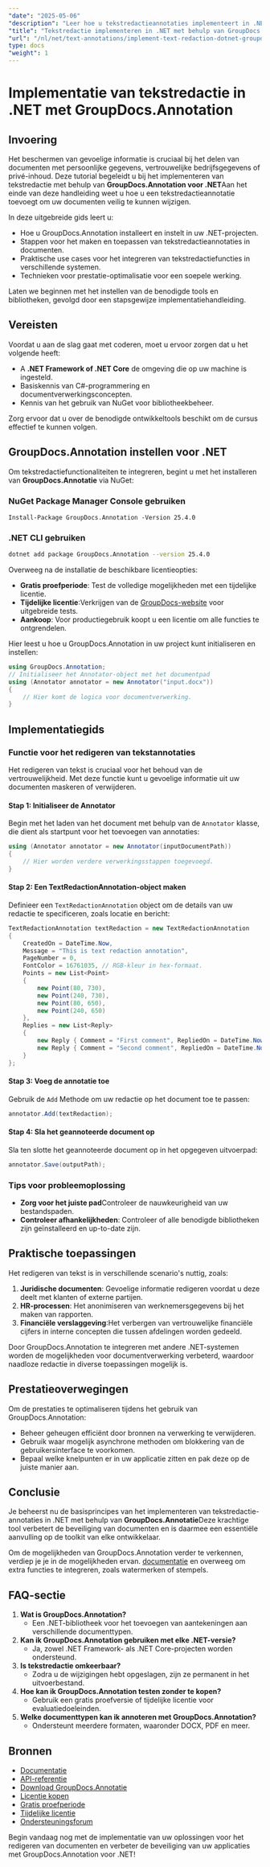 ```yaml
---
"date": "2025-05-06"
"description": "Leer hoe u tekstredactieannotaties implementeert in .NET-applicaties met GroupDocs.Annotation. Beveilig gevoelige informatie eenvoudig."
"title": "Tekstredactie implementeren in .NET met behulp van GroupDocs.Annotation&#58; een complete handleiding"
"url": "/nl/net/text-annotations/implement-text-redaction-dotnet-groupdocs-annotation/"
type: docs
"weight": 1
---
```


# Implementatie van tekstredactie in .NET met GroupDocs.Annotation

## Invoering

Het beschermen van gevoelige informatie is cruciaal bij het delen van documenten met persoonlijke gegevens, vertrouwelijke bedrijfsgegevens of privé-inhoud. Deze tutorial begeleidt u bij het implementeren van tekstredactie met behulp van **GroupDocs.Annotation voor .NET**Aan het einde van deze handleiding weet u hoe u een tekstredactieannotatie toevoegt om uw documenten veilig te kunnen wijzigen.

In deze uitgebreide gids leert u:
- Hoe u GroupDocs.Annotation installeert en instelt in uw .NET-projecten.
- Stappen voor het maken en toepassen van tekstredactieannotaties in documenten.
- Praktische use cases voor het integreren van tekstredactiefuncties in verschillende systemen.
- Technieken voor prestatie-optimalisatie voor een soepele werking.

Laten we beginnen met het instellen van de benodigde tools en bibliotheken, gevolgd door een stapsgewijze implementatiehandleiding.

## Vereisten

Voordat u aan de slag gaat met coderen, moet u ervoor zorgen dat u het volgende heeft:
- A **.NET Framework of .NET Core** de omgeving die op uw machine is ingesteld.
- Basiskennis van C#-programmering en documentverwerkingsconcepten.
- Kennis van het gebruik van NuGet voor bibliotheekbeheer.

Zorg ervoor dat u over de benodigde ontwikkeltools beschikt om de cursus effectief te kunnen volgen.

## GroupDocs.Annotation instellen voor .NET

Om tekstredactiefunctionaliteiten te integreren, begint u met het installeren van **GroupDocs.Annotatie** via NuGet:

### NuGet Package Manager Console gebruiken
```shell
Install-Package GroupDocs.Annotation -Version 25.4.0
```

### .NET CLI gebruiken
```bash
dotnet add package GroupDocs.Annotation --version 25.4.0
```

Overweeg na de installatie de beschikbare licentieopties: 
- **Gratis proefperiode**: Test de volledige mogelijkheden met een tijdelijke licentie.
- **Tijdelijke licentie**:Verkrijgen van de [GroupDocs-website](https://purchase.groupdocs.com/temporary-license/) voor uitgebreide tests.
- **Aankoop**: Voor productiegebruik koopt u een licentie om alle functies te ontgrendelen.

Hier leest u hoe u GroupDocs.Annotation in uw project kunt initialiseren en instellen:
```csharp
using GroupDocs.Annotation;
// Initialiseer het Annotator-object met het documentpad
using (Annotator annotator = new Annotator("input.docx"))
{
    // Hier komt de logica voor documentverwerking.
}
```

## Implementatiegids

### Functie voor het redigeren van tekstannotaties

Het redigeren van tekst is cruciaal voor het behoud van de vertrouwelijkheid. Met deze functie kunt u gevoelige informatie uit uw documenten maskeren of verwijderen.

#### Stap 1: Initialiseer de Annotator
Begin met het laden van het document met behulp van de `Annotator` klasse, die dient als startpunt voor het toevoegen van annotaties:
```csharp
using (Annotator annotator = new Annotator(inputDocumentPath))
{
    // Hier worden verdere verwerkingsstappen toegevoegd.
}
```

#### Stap 2: Een TextRedactionAnnotation-object maken
Definieer een `TextRedactionAnnotation` object om de details van uw redactie te specificeren, zoals locatie en bericht:
```csharp
TextRedactionAnnotation textRedaction = new TextRedactionAnnotation
{
    CreatedOn = DateTime.Now,
    Message = "This is text redaction annotation",
    PageNumber = 0,
    FontColor = 16761035, // RGB-kleur in hex-formaat.
    Points = new List<Point>
    {
        new Point(80, 730),
        new Point(240, 730),
        new Point(80, 650),
        new Point(240, 650)
    },
    Replies = new List<Reply>
    {
        new Reply { Comment = "First comment", RepliedOn = DateTime.Now },
        new Reply { Comment = "Second comment", RepliedOn = DateTime.Now }
    }
};
```

#### Stap 3: Voeg de annotatie toe
Gebruik de `Add` Methode om uw redactie op het document toe te passen:
```csharp
annotator.Add(textRedaction);
```

#### Stap 4: Sla het geannoteerde document op
Sla ten slotte het geannoteerde document op in het opgegeven uitvoerpad:
```csharp
annotator.Save(outputPath);
```

### Tips voor probleemoplossing
- **Zorg voor het juiste pad**Controleer de nauwkeurigheid van uw bestandspaden.
- **Controleer afhankelijkheden**: Controleer of alle benodigde bibliotheken zijn geïnstalleerd en up-to-date zijn.

## Praktische toepassingen

Het redigeren van tekst is in verschillende scenario's nuttig, zoals:
1. **Juridische documenten**: Gevoelige informatie redigeren voordat u deze deelt met klanten of externe partijen.
2. **HR-processen**: Het anonimiseren van werknemersgegevens bij het maken van rapporten.
3. **Financiële verslaggeving**:Het verbergen van vertrouwelijke financiële cijfers in interne concepten die tussen afdelingen worden gedeeld.

Door GroupDocs.Annotation te integreren met andere .NET-systemen worden de mogelijkheden voor documentverwerking verbeterd, waardoor naadloze redactie in diverse toepassingen mogelijk is.

## Prestatieoverwegingen

Om de prestaties te optimaliseren tijdens het gebruik van GroupDocs.Annotation:
- Beheer geheugen efficiënt door bronnen na verwerking te verwijderen.
- Gebruik waar mogelijk asynchrone methoden om blokkering van de gebruikersinterface te voorkomen.
- Bepaal welke knelpunten er in uw applicatie zitten en pak deze op de juiste manier aan.

## Conclusie

Je beheerst nu de basisprincipes van het implementeren van tekstredactie-annotaties in .NET met behulp van **GroupDocs.Annotatie**Deze krachtige tool verbetert de beveiliging van documenten en is daarmee een essentiële aanvulling op de toolkit van elke ontwikkelaar. 

Om de mogelijkheden van GroupDocs.Annotation verder te verkennen, verdiep je je in de mogelijkheden ervan. [documentatie](https://docs.groupdocs.com/annotation/net/) en overweeg om extra functies te integreren, zoals watermerken of stempels.

## FAQ-sectie

1. **Wat is GroupDocs.Annotation?**
   - Een .NET-bibliotheek voor het toevoegen van aantekeningen aan verschillende documenttypen.
2. **Kan ik GroupDocs.Annotation gebruiken met elke .NET-versie?**
   - Ja, zowel .NET Framework- als .NET Core-projecten worden ondersteund.
3. **Is tekstredactie omkeerbaar?**
   - Zodra u de wijzigingen hebt opgeslagen, zijn ze permanent in het uitvoerbestand.
4. **Hoe kan ik GroupDocs.Annotation testen zonder te kopen?**
   - Gebruik een gratis proefversie of tijdelijke licentie voor evaluatiedoeleinden.
5. **Welke documenttypen kan ik annoteren met GroupDocs.Annotation?**
   - Ondersteunt meerdere formaten, waaronder DOCX, PDF en meer.

## Bronnen
- [Documentatie](https://docs.groupdocs.com/annotation/net/)
- [API-referentie](https://reference.groupdocs.com/annotation/net/)
- [Download GroupDocs.Annotatie](https://releases.groupdocs.com/annotation/net/)
- [Licentie kopen](https://purchase.groupdocs.com/buy)
- [Gratis proefperiode](https://releases.groupdocs.com/annotation/net/)
- [Tijdelijke licentie](https://purchase.groupdocs.com/temporary-license/)
- [Ondersteuningsforum](https://forum.groupdocs.com/c/annotation/)

Begin vandaag nog met de implementatie van uw oplossingen voor het redigeren van documenten en verbeter de beveiliging van uw applicaties met GroupDocs.Annotation voor .NET!